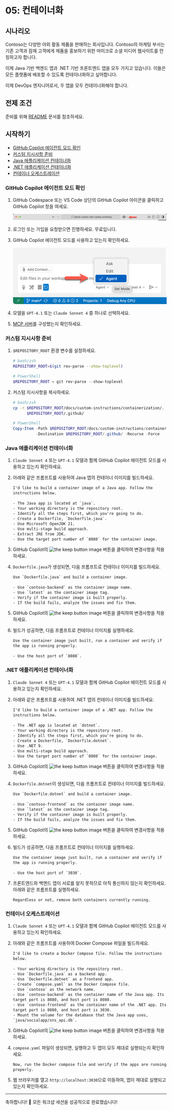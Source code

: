# 05: 컨테이너화

## 시나리오

Contoso는 다양한 야외 활동 제품을 판매하는 회사입니다. Contoso의 마케팅 부서는 기존 고객과 잠재 고객에게 제품을 홍보하기 위한 마이크로 소셜 미디어 웹사이트를 런칭하고자 합니다.

이제 Java 기반 백엔드 앱과 .NET 기반 프론트엔드 앱을 모두 가지고 있습니다. 이들은 모든 플랫폼에 배포할 수 있도록 컨테이너화하고 싶어합니다.

이제 DevOps 엔지니어로서, 두 앱을 모두 컨테이너화해야 합니다.

## 전제 조건

준비를 위해 [README](../README.md) 문서를 참조하세요.

## 시작하기

- [GitHub Copilot 에이전트 모드 확인](#github-copilot-에이전트-모드-확인)
- [커스텀 지시사항 준비](#커스텀-지시사항-준비)
- [Java 애플리케이션 컨테이너화](#java-애플리케이션-컨테이너화)
- [.NET 애플리케이션 컨테이너화](#net-애플리케이션-컨테이너화)
- [컨테이너 오케스트레이션](#컨테이너-오케스트레이션)

### GitHub Copilot 에이전트 모드 확인

1. GitHub Codespace 또는 VS Code 상단의 GitHub Copilot 아이콘을 클릭하고 GitHub Copilot 창을 여세요.

   ![Open GitHub Copilot Chat](../../../docs/images/setup-02.png)

1. 로그인 또는 가입을 요청받으면 진행하세요. 무료입니다.
1. GitHub Copilot 에이전트 모드를 사용하고 있는지 확인하세요.

   ![GitHub Copilot Agent Mode](../../../docs/images/setup-03.png)

1. 모델을 `GPT-4.1` 또는 `Claude Sonnet 4` 중 하나로 선택하세요.
1. [MCP 서버](./00-setup.md#mcp-서버-설정)를 구성했는지 확인하세요.

### 커스텀 지시사항 준비

1. `$REPOSITORY_ROOT` 환경 변수를 설정하세요.

   ```bash
   # bash/zsh
   REPOSITORY_ROOT=$(git rev-parse --show-toplevel)
   ```

   ```powershell
   # PowerShell
   $REPOSITORY_ROOT = git rev-parse --show-toplevel
   ```

1. 커스텀 지시사항을 복사하세요.

    ```bash
    # bash/zsh
    cp -r $REPOSITORY_ROOT/docs/custom-instructions/containerization/. \
          $REPOSITORY_ROOT/.github/
    ```

    ```powershell
    # PowerShell
    Copy-Item -Path $REPOSITORY_ROOT/docs/custom-instructions/containerization/* `
              -Destination $REPOSITORY_ROOT/.github/ -Recurse -Force
    ```

### Java 애플리케이션 컨테이너화

1. `Claude Sonnet 4` 또는 `GPT-4.1` 모델과 함께 GitHub Copilot 에이전트 모드를 사용하고 있는지 확인하세요.
1. 아래와 같은 프롬프트를 사용하여 Java 앱의 컨테이너 이미지를 빌드하세요.

    ```text
    I'd like to build a container image of a Java app. Follow the instructions below.

    - The Java app is located at `java`.
    - Your working directory is the repository root.
    - Identify all the steps first, which you're going to do.
    - Create a Dockerfile, `Dockerfile.java`.
    - Use Microsoft OpenJDK 21.
    - Use multi-stage build approach.
    - Extract JRE from JDK.
    - Use the target port number of `8080` for the container image.
    ```

1. GitHub Copilot의 ![the keep button image](https://img.shields.io/badge/keep-blue) 버튼을 클릭하여 변경사항을 적용하세요.

1. `Dockerfile.java`가 생성되면, 다음 프롬프트로 컨테이너 이미지를 빌드하세요.

    ```text
    Use `Dockerfile.java` and build a container image.

    - Use `contoso-backend` as the container image name.
    - Use `latest` as the container image tag.
    - Verify if the container image is built properly.
    - If the build fails, analyze the issues and fix them.
    ```

1. GitHub Copilot의 ![the keep button image](https://img.shields.io/badge/keep-blue) 버튼을 클릭하여 변경사항을 적용하세요.

1. 빌드가 성공하면, 다음 프롬프트로 컨테이너 이미지를 실행하세요.

    ```text
    Use the container image just built, run a container and verify if the app is running properly.
    
    - Use the host port of `8080`.
    ```

### .NET 애플리케이션 컨테이너화

1. `Claude Sonnet 4` 또는 `GPT-4.1` 모델과 함께 GitHub Copilot 에이전트 모드를 사용하고 있는지 확인하세요.
1. 아래와 같은 프롬프트를 사용하여 .NET 앱의 컨테이너 이미지를 빌드하세요.

    ```text
    I'd like to build a container image of a .NET app. Follow the instructions below.

    - The .NET app is located at `dotnet`.
    - Your working directory is the repository root.
    - Identify all the steps first, which you're going to do.
    - Create a Dockerfile, `Dockerfile.dotnet`.
    - Use .NET 9.
    - Use multi-stage build approach.
    - Use the target port number of `8080` for the container image.
    ```

1. GitHub Copilot의 ![the keep button image](https://img.shields.io/badge/keep-blue) 버튼을 클릭하여 변경사항을 적용하세요.

1. `Dockerfile.dotnet`이 생성되면, 다음 프롬프트로 컨테이너 이미지를 빌드하세요.

    ```text
    Use `Dockerfile.dotnet` and build a container image.

    - Use `contoso-frontend` as the container image name.
    - Use `latest` as the container image tag.
    - Verify if the container image is built properly.
    - If the build fails, analyze the issues and fix them.
    ```

1. GitHub Copilot의 ![the keep button image](https://img.shields.io/badge/keep-blue) 버튼을 클릭하여 변경사항을 적용하세요.

1. 빌드가 성공하면, 다음 프롬프트로 컨테이너 이미지를 실행하세요.

    ```text
    Use the container image just built, run a container and verify if the app is running properly.
    
    - Use the host port of `3030`.
    ```

1. 프론트엔드와 백엔드 앱이 서로를 알지 못하므로 아직 통신하지 않는지 확인하세요. 아래와 같은 프롬프트를 실행하세요.

    ```text
    Regardless or not, remove both containers currently running.
    ```

### 컨테이너 오케스트레이션

1. `Claude Sonnet 4` 또는 `GPT-4.1` 모델과 함께 GitHub Copilot 에이전트 모드를 사용하고 있는지 확인하세요.
1. 아래와 같은 프롬프트를 사용하여 Docker Compose 파일을 빌드하세요.

    ```text
    I'd like to create a Docker Compose file. Follow the instructions below.
    
    - Your working directory is the repository root.
    - Use `Dockerfile.java` as a backend app.
    - Use `Dockerfile.dotnet` as a frontend app.
    - Create `compose.yaml` as the Docker Compose file.
    - Use `contoso` as the network name.
    - Use `contoso-backend` as the container name of the Java app. Its target port is 8080, and host port is 8080.
    - Use `contoso-frontend` as the container name of the .NET app. Its target port is 8080, and host port is 3030.
    - Mount the volume for the database that the Java app uses, `java/socialapp/sns_api.db`.
    ```

1. GitHub Copilot의 ![the keep button image](https://img.shields.io/badge/keep-blue) 버튼을 클릭하여 변경사항을 적용하세요.

1. `compose.yaml` 파일이 생성되면, 실행하고 두 앱이 모두 제대로 실행되는지 확인하세요.

    ```text
    Now, run the Docker compose file and verify if the apps are running properly.
    ```

1. 웹 브라우저를 열고 `http://localhost:3030`으로 이동하여, 앱이 제대로 실행되고 있는지 확인하세요.

---

축하합니다! 🎉 모든 워크샵 세션을 성공적으로 완료했습니다!